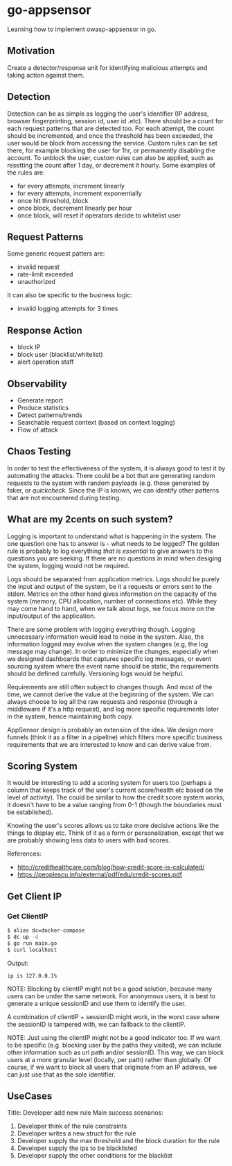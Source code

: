 # go-appsensor

Learning how to implement owasp-appsensor in go.


## Motivation

Create a detector/response unit for identifying malicious attempts and taking action against them.

## Detection

Detection can be as simple as logging the user's identifier (IP address, browser fingerprinting, session id, user id .etc). There should be a count for each request patterns that are detected too. For each attempt, the count should be incremented, and once the threshold has been exceeded, the user would be block from accessing the service. Custom rules can be set there, for example blocking the user for 1hr, or permanently disabling the account. To unblock the user, custom rules can also be applied, such as resetting the count after 1 day, or decrement it hourly. Some examples of the rules are:

- for every attempts, increment linearly
- for every attempts, increment exponentially
- once hit threshold, block
- once block, decrement linearly per hour
- once block, will reset if operators decide to whitelist user

## Request Patterns

Some generic request patters are:

- invalid request
- rate-limit exceeded
- unauthorized 

It can also be specific to the business logic:

- invalid logging attempts for 3 times

## Response Action

- block IP
- block user (blacklist/whitelist)
- alert operation staff

## Observability

- Generate report
- Produce statistics
- Detect patterns/trends
- Searchable request context (based on context logging)
- Flow of attack

## Chaos Testing

In order to test the effectiveness of the system, it is always good to test it by automating the attacks. There could be a bot that are generating random requests to the system with random payloads (e.g. those generated by faker, or _quickcheck_. Since the IP is known, we can identify other patterns that are not encountered during testing.


## What are my 2cents on such system?

Logging is important to understand what is happening in the system. The one question one has to answer is - what needs to be logged? The golden rule is probably to log everything _that is essential_ to give answers to the questions you are seeking. If there are no questions in mind when desiging the system, logging would not be required.

Logs should be separated from application metrics. Logs should be purely the input and output of the system, be it a requests or errors sent to the stderr. Metrics on the other hand gives information on the capacity of the system (memory, CPU allocation, number of connections etc). While they may come hand to hand, when we talk about logs, we focus more on the input/output of the application.

There are some problem with logging everything though. Logging unnecessary information would lead to noise in the system. Also, the information logged may evolve when the system changes (e.g, the log message may change). In order to minimize the changes, especially when we designed dashboards that captures specific log messages, or event sourcing system where the event name should be static, the requirements should be defined carefully. Versioning logs would be helpful. 

Requirements are still often subject to changes though. And most of the time, we cannot derive the value at the beginning of the system. We can always choose to log all the raw requests and response (through a middleware if it's a http request), and log more specific requirements later in the system, hence maintaining both copy. 

AppSensor design is probably an extension of the idea. We design more funnels (think it as a filter in a pipeline) which filters more specific business requirements that we are interested to know and can derive value from.


## Scoring System

It would be interesting to add a scoring system for users too (perhaps a column that keeps track of the user's current score/health etc based on the level of activity). The could be similar to how the credit score system works, it doesn't have to be a value ranging from 0-1 (though the boundaries must be established).

Knowing the user's scores allows us to take more decisive actions like the things to display etc. Think of it as a form or personalization, except that we are probably showing less data to users with bad scores.

References:
- http://credithealthcare.com/blog/how-credit-score-is-calculated/
- https://peoplescu.info/external/pdf/edu/credit-scores.pdf

## Get Client IP

### Get ClientIP

```bash
$ alias dc=docker-compose
$ dc up -d
$ go run main.go
$ curl localhost
```

Output:

```
ip is 127.0.0.1% 
```

NOTE: Blocking by clientIP might not be a good solution, because many users can be under the same network. For anonymous users, it is best to generate a unique sessionID and use them to identify the user. 

A combination of clientIP + sessionID might work, in the worst case where the sessionID is tampered with, we can fallback to the clientIP.


NOTE: Just using the clientIP might not be a good indicator too. If we want to be specific (e.g. blocking user by the paths they visited), we can include other information such as url path and/or sessionID. This way, we can block users at a more granular level (locally, per path) rather than globally. Of course, if we want to block all users that originate from an IP address, we can just use that as the sole identifier.

## UseCases

Title: Developer add new rule
Main success scenarios: 
1. Developer think of the rule constraints
2. Developer writes a new struct for the rule
3. Developer supply the max threshold and the block duration for the rule
4. Developer supply the ips to be blacklisted
5. Developer supply the other conditions for the blacklist


